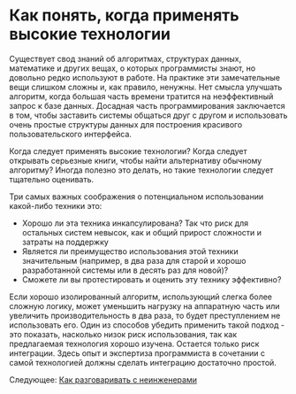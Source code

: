 # Как понять, когда применять высокие технологии
[//]: # (Version:1.0.0)
Существует свод знаний об алгоритмах, структурах данных, математике и других вещах, о которых программисты знают, но довольно редко используют в работе. На практике эти замечательные вещи слишком сложны и, как правило, ненужны. Нет смысла улучшать алгоритм, когда большая часть времени тратится на неэффективный запрос к базе данных. Досадная часть программирования заключается в том, чтобы заставить системы общаться друг с другом и использовать очень простые структуры данных для построения красивого пользовательского интерфейса. 

Когда следует применять высокие технологии? Когда следует открывать серьезные книги, чтобы найти альтернативу обычному алгоритму? Иногда полезно это делать, но такие технологии следует тщательно оценивать.

Три самых важных соображения о потенциальном использовании какой-либо техники это:

- Хорошо ли эта техника инкапсулирована? Так что риск для остальных систем невысок, как и общий прирост сложности и затраты на поддержку
- Является ли преимущество использования этой техники значительным (например, в два раза для старой и хорошо разработанной системы или в десять раз для новой)?
- Сможете ли вы протестировать и оценить эту технику эффективно?

Если хорошо изолированный алгоритм, использующий слегка более сложную логику, может уменьшить нагрузку на аппаратную часть или увеличить производительность в два раза, то будет преступлением не использовать его. Один из способов убедить применить такой подход - это показать, насколько низок риск использования, так как предлагаемая технология хорошо изучена. Остается только риск интеграции. Здесь опыт и экспертиза программиста в сочетании с самой технологией должны сделать интеграцию достаточно простой.  

Следующее: [Как разговаривать с неинженерами](08-How-to-Talk-to-Non-Engineers.md)